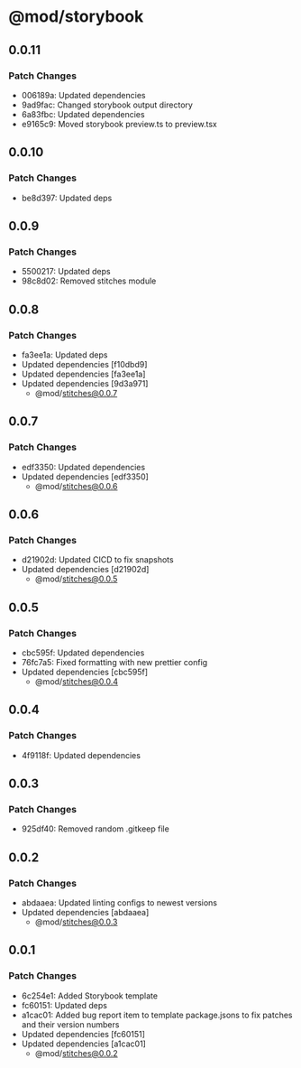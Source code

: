 # @mod/storybook

## 0.0.11

### Patch Changes

- 006189a: Updated dependencies
- 9ad9fac: Changed storybook output directory
- 6a83fbc: Updated dependencies
- e9165c9: Moved storybook preview.ts to preview.tsx

## 0.0.10

### Patch Changes

- be8d397: Updated deps

## 0.0.9

### Patch Changes

- 5500217: Updated deps
- 98c8d02: Removed stitches module

## 0.0.8

### Patch Changes

- fa3ee1a: Updated deps
- Updated dependencies [f10dbd9]
- Updated dependencies [fa3ee1a]
- Updated dependencies [9d3a971]
  - @mod/stitches@0.0.7

## 0.0.7

### Patch Changes

- edf3350: Updated dependencies
- Updated dependencies [edf3350]
  - @mod/stitches@0.0.6

## 0.0.6

### Patch Changes

- d21902d: Updated CICD to fix snapshots
- Updated dependencies [d21902d]
  - @mod/stitches@0.0.5

## 0.0.5

### Patch Changes

- cbc595f: Updated dependencies
- 76fc7a5: Fixed formatting with new prettier config
- Updated dependencies [cbc595f]
  - @mod/stitches@0.0.4

## 0.0.4

### Patch Changes

- 4f9118f: Updated dependencies

## 0.0.3

### Patch Changes

- 925df40: Removed random .gitkeep file

## 0.0.2

### Patch Changes

- abdaaea: Updated linting configs to newest versions
- Updated dependencies [abdaaea]
  - @mod/stitches@0.0.3

## 0.0.1

### Patch Changes

- 6c254e1: Added Storybook template
- fc60151: Updated deps
- a1cac01: Added bug report item to template package.jsons to fix patches and their version numbers
- Updated dependencies [fc60151]
- Updated dependencies [a1cac01]
  - @mod/stitches@0.0.2

